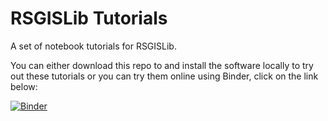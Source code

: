 # RSGISLib Tutorials

A set of notebook tutorials for RSGISLib. 

You can either download this repo to and install the software locally to try out these tutorials or you can try them online using Binder, click on the link below:

[![Binder](https://mybinder.org/badge_logo.svg)](https://mybinder.org/v2/gh/remotesensinginfo/rsgislib-tutorials/HEAD)

